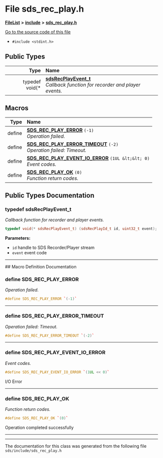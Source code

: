 

# File sds\_rec\_play.h



[**FileList**](files.md) **>** [**include**](dir_d09908635ef304ba819d3349bcb716bf.md) **>** [**sds\_rec\_play.h**](sds__rec__play_8h.md)

[Go to the source code of this file](sds__rec__play_8h_source.md)



* `#include <stdint.h>`

















## Public Types

| Type | Name |
| ---: | :--- |
| typedef void(\* | [**sdsRecPlayEvent\_t**](#typedef-sdsrecplayevent_t)  <br>_Callback function for recorder and player events._  |















































## Macros

| Type | Name |
| ---: | :--- |
| define  | [**SDS\_REC\_PLAY\_ERROR**](sds__rec__play_8h.md#define-sds_rec_play_error)  `(-1)`<br>_Operation failed._  |
| define  | [**SDS\_REC\_PLAY\_ERROR\_TIMEOUT**](sds__rec__play_8h.md#define-sds_rec_play_error_timeout)  `(-2)`<br>_Operation failed: Timeout._  |
| define  | [**SDS\_REC\_PLAY\_EVENT\_IO\_ERROR**](sds__rec__play_8h.md#define-sds_rec_play_event_io_error)  `(1UL &lt;&lt; 0)`<br>_Event codes._  |
| define  | [**SDS\_REC\_PLAY\_OK**](sds__rec__play_8h.md#define-sds_rec_play_ok)  `(0)`<br>_Function return codes._  |

## Public Types Documentation




### typedef sdsRecPlayEvent\_t 

_Callback function for recorder and player events._ 
```C++
typedef void(* sdsRecPlayEvent_t) (sdsRecPlayId_t id, uint32_t event);
```





**Parameters:**


* `id` handle to SDS Recorder/Player stream 
* `event` event code 




        

<hr>
## Macro Definition Documentation





### define SDS\_REC\_PLAY\_ERROR 

_Operation failed._ 
```C++
#define SDS_REC_PLAY_ERROR `(-1)`
```




<hr>



### define SDS\_REC\_PLAY\_ERROR\_TIMEOUT 

_Operation failed: Timeout._ 
```C++
#define SDS_REC_PLAY_ERROR_TIMEOUT `(-2)`
```




<hr>



### define SDS\_REC\_PLAY\_EVENT\_IO\_ERROR 

_Event codes._ 
```C++
#define SDS_REC_PLAY_EVENT_IO_ERROR `(1UL << 0)`
```



I/O Error 


        

<hr>



### define SDS\_REC\_PLAY\_OK 

_Function return codes._ 
```C++
#define SDS_REC_PLAY_OK `(0)`
```



Operation completed successfully 


        

<hr>

------------------------------
The documentation for this class was generated from the following file `sds/include/sds_rec_play.h`

